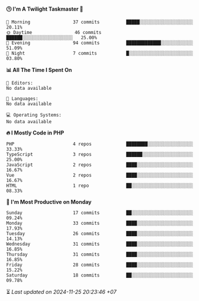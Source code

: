 <!--START_SECTION:readme-stats-->
**🕒 I'm A Twilight Taskmaster 🌆**

```text
🌅 Morning                37 commits          █████░░░░░░░░░░░░░░░░░░░░   20.11%
🌞 Daytime                46 commits          ██████░░░░░░░░░░░░░░░░░░░   25.00%
🌆 Evening                94 commits          █████████████░░░░░░░░░░░░   51.09%
🌙 Night                  7 commits           █░░░░░░░░░░░░░░░░░░░░░░░░   03.80%
```

**📊 All The Time I Spent On**

```text
📝 Editors:
No data available

💬 Languages:
No data available

💻 Operating Systems:
No data available
```

**🔥 I Mostly Code in PHP**

```text
PHP                      4 repos             ████████░░░░░░░░░░░░░░░░░   33.33%
TypeScript               3 repos             ██████░░░░░░░░░░░░░░░░░░░   25.00%
JavaScript               2 repos             ████░░░░░░░░░░░░░░░░░░░░░   16.67%
Vue                      2 repos             ████░░░░░░░░░░░░░░░░░░░░░   16.67%
HTML                     1 repo              ██░░░░░░░░░░░░░░░░░░░░░░░   08.33%
```

**📅 I'm Most Productive on Monday**

```text
Sunday                   17 commits          ██░░░░░░░░░░░░░░░░░░░░░░░   09.24%
Monday                   33 commits          ████░░░░░░░░░░░░░░░░░░░░░   17.93%
Tuesday                  26 commits          ████░░░░░░░░░░░░░░░░░░░░░   14.13%
Wednesday                31 commits          ████░░░░░░░░░░░░░░░░░░░░░   16.85%
Thursday                 31 commits          ████░░░░░░░░░░░░░░░░░░░░░   16.85%
Friday                   28 commits          ████░░░░░░░░░░░░░░░░░░░░░   15.22%
Saturday                 18 commits          ██░░░░░░░░░░░░░░░░░░░░░░░   09.78%
```



⏳ *Last updated on 2024-11-25 20:23:46 +07*
<!--END_SECTION:readme-stats-->